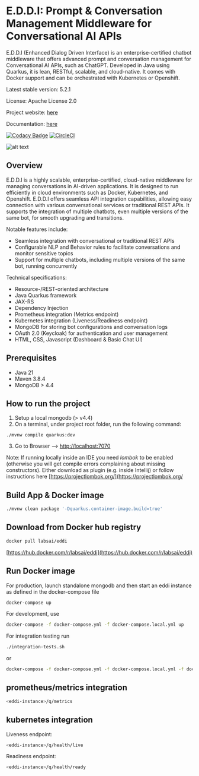 # E.D.D.I: Prompt & Conversation Management Middleware for Conversational AI APIs

E.D.D.I (Enhanced Dialog Driven Interface) is an enterprise-certified chatbot middleware that offers advanced prompt and conversation management for Conversational AI APIs, such as ChatGPT. Developed in Java using Quarkus, it is lean, RESTful, scalable, and cloud-native. It comes with Docker support and can be orchestrated with Kubernetes or Openshift.

Latest stable version: 5.2.1

License: Apache License 2.0

Project website: [here](https://eddi.labs.ai/)

Documentation: [here](https://docs.labs.ai/)

[![Codacy Badge](https://app.codacy.com/project/badge/Grade/2c5d183d4bd24dbaa77427cfbf5d4074)](https://www.codacy.com/gh/labsai/EDDI/dashboard?utm_source=github.com&amp;utm_medium=referral&amp;utm_content=labsai/EDDI&amp;utm_campaign=Badge_Grade) [![CircleCI](https://circleci.com/gh/labsai/EDDI/tree/main.svg?style=svg)](https://circleci.com/gh/labsai/EDDI/tree/main)

![alt text](https://eddi.labs.ai/EDDI-landing-page-image.png)

## Overview

E.D.D.I is a highly scalable, enterprise-certified, cloud-native middleware for managing conversations 
in AI-driven applications. It is designed to run efficiently in cloud environments such as Docker, Kubernetes, 
and Openshift. E.D.D.I offers seamless API integration capabilities, allowing easy connection with various 
conversational services or traditional REST APIs. It supports the integration of multiple chatbots, 
even multiple versions of the same bot, for smooth upgrading and transitions.

Notable features include:

* Seamless integration with conversational or traditional REST APIs
* Configurable NLP and Behavior rules to facilitate conversations and monitor sensitive topics
* Support for multiple chatbots, including multiple versions of the same bot, running concurrently

Technical specifications:

* Resource-/REST-oriented architecture
* Java Quarkus framework
* JAX-RS
* Dependency Injection
* Prometheus integration (Metrics endpoint)
* Kubernetes integration (Liveness/Readiness endpoint)
* MongoDB for storing bot configurations and conversation logs
* OAuth 2.0 (Keycloak) for authentication and user management
* HTML, CSS, Javascript (Dashboard & Basic Chat UI)

## Prerequisites

* Java 21
* Maven 3.8.4
* MongoDB > 4.4

## How to run the project

1. Setup a local mongodb \(&gt; v4.4\)
2. On a terminal, under project root folder, run the following command:

```shell script
./mvnw compile quarkus:dev
```

3. Go to Browser --&gt; [http://localhost:7070](http://localhost:7070)

Note: If running locally inside an IDE you need _lombok_ to be enabled \(otherwise you will get compile errors
complaining about missing constructors\). Either download as plugin \(e.g. inside Intellij\) or follow instructions
here [https://projectlombok.org/](https://projectlombok.org/

## Build App & Docker image

```bash
./mvnw clean package '-Dquarkus.container-image.build=true'
```

## Download from Docker hub registry

```bash
docker pull labsai/eddi
```

[https://hub.docker.com/r/labsai/eddi](https://hub.docker.com/r/labsai/eddi)

## Run Docker image

For production, launch standalone mongodb and then start an eddi instance as defined in the docker-compose file

```bash
docker-compose up
```

For development, use

```bash
docker-compose -f docker-compose.yml -f docker-compose.local.yml up
```

For integration testing run

```bash
./integration-tests.sh
```

or

```bash
docker-compose -f docker-compose.yml -f docker-compose.local.yml -f docker-compose.testing.yml -p ci up -d
```

## prometheus/metrics integration


```bash
<eddi-instance>/q/metrics
```

## kubernetes integration

Liveness endpoint:
```bash
<eddi-instance>/q/health/live
```

Readiness endpoint:
```bash
<eddi-instance>/q/health/ready
```
